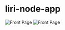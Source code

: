 # liri-node-app


![Front Page](https://github.com/Jay-Goss/liri-node-app/pictures/movie1.png)
![Front Page](https://github.com/Jay-Goss/liri-node-app/pictures/movie2.png)
